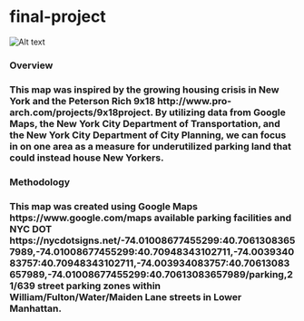 # final-project
 
![Alt text](http://www.pro-arch.com/uploads/1000010/1540848976897/2018.10.25_Second_Flr_Salon_Public_Space_Page_15-01-1600-xxx_q85.jpg)
<h3>Overview<h3/>
This map was inspired by the growing housing crisis in New York and the Peterson Rich 9x18 http://www.pro-arch.com/projects/9x18project. By utilizing data from Google Maps, the New York City Department of Transportation, and the New York City Department of City Planning, we can focus in on one area as a measure for underutilized parking land that could instead house New Yorkers. 

<h3>Methodology<h3/>
This map was created using Google Maps https://www.google.com/maps available parking facilities and NYC DOT https://nycdotsigns.net/-74.01008677455299:40.70613083657989,-74.01008677455299:40.70948343102711,-74.003934083757:40.70948343102711,-74.003934083757:40.70613083657989,-74.01008677455299:40.70613083657989/parking,21/639 street parking zones within William/Fulton/Water/Maiden Lane streets in Lower Manhattan.
